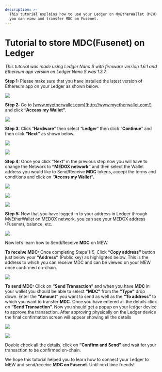 ```yaml
---
description: >-
  This tutorial explains how to use your Ledger on MyEtherWallet (MEW) so that
  you can view and transfer MDC on Fusenet.
---
```


# Tutorial to store MDC\(Fusenet\) on Ledger



_This tutorial was made using Ledger Nano S with firmware version 1.6.1 and Ethereum app version on Ledger Nano S was 1.3.7._

**Step 1:** Please make sure that you have installed the latest version of Ethereum app on your Ledger as shown below.

![](../.gitbook/assets/0%20%282%29.png)

**Step 2:** Go to [www.myetherwallet.com](http://www.myetherwallet.com/) and click **“Access my Wallet”**.

![](../.gitbook/assets/1%20%285%29.png)

**Step 3:** Click “**Hardware**” then select “**Ledger**” then click “**Continue**” and then click **“Next”** as shown below.

![](../.gitbook/assets/2%20%285%29.png)

![](../.gitbook/assets/3%20%284%29.png)

**Step 4:** Once you click “Next” in the previous step now you will have to change the Network to **“MEDOX network”** and then select the Wallet address you would like to Send/Receive **MDC** tokens, accept the terms and conditions and click on **“Access my Wallet”.**

![](../.gitbook/assets/4%20%285%29.png)

![](../.gitbook/assets/5%20%283%29.png)

![](../.gitbook/assets/6%20%284%29.png)

**Step 5:** Now that you have logged in to your address in Ledger through MyEtherWallet on MEDOX network, you can see your MEDOX address \(Fusenet\), balance, etc.

![](../.gitbook/assets/7%20%283%29.png)

Now let’s learn how to Send/Receive **MDC** on MEW.

**To receive MDC:** Once completing Steps 1-5, Click **“Copy address”** button just below your **“Address”** \(Public key\) as highlighted below. This is the address to which you can receive MDC and can be viewed on your MEW once confirmed on-chain.

![](../.gitbook/assets/8%20%283%29.png)

**To send MDC:** Click on **“Send Transaction”** and when you have **MDC** in your wallet you should be able to select **“MDC”** from the **“Type”** drop down. Enter the **“Amount”** you want to send as well as the **“To address”** to which you want to transfer **MDC**. Once you have entered all the details click on **“Send Transaction”.** Now you should get a popup on your ledger device to approve the transaction. After approving physically on the Ledger device the final confirmation screen will appear showing all the details

![](../.gitbook/assets/9%20%283%29.png)

![](../.gitbook/assets/10%20%283%29.png)

Double check all the details, click on **“Confirm and Send”** and wait for your transaction to be confirmed on-chain.

We hope this tutorial helped you to learn how to connect your Ledger to MEW and send/receive **MDC on Fusenet**. Until next time friends!

